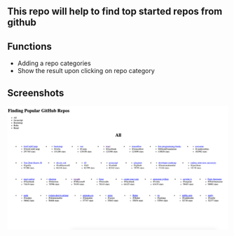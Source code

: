 ## This repo will help to find top started repos from github

## Functions
<ul>
<li>Adding a repo categories</li>
<li>Show the result upon clicking on repo category</li>
</ul>

## Screenshots
![](images/screenshot1.png)
